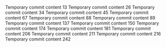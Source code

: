 Temporary commit content 13
Temporary commit content 26
Temporary commit content 34
Temporary commit content 45
Temporary commit content 67
Temporary commit content 88
Temporary commit content 89
Temporary commit content 137
Temporary commit content 150
Temporary commit content 174
Temporary commit content 181
Temporary commit content 206
Temporary commit content 211
Temporary commit content 216
Temporary commit content 242
